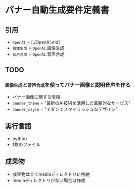 # バナー自動生成要件定義書
## 引用
- `OpenAI` = [./OpenAI.md]
- `画像生成` = `OpenAI`.画像生成
- `音声合成` = `OpenAI`.音声合成

## TODO
### `画像生成`と`音声合成`を使ってバナー画像と説明音声を作る
- バナー画像に関する情報
- `banner_theme` = "最新のAI技術を活用した革新的なサービス"
- `banner_style` = "モダンでスタイリッシュなデザイン"

## 実行言語
- python
- 1枚のファイル

## 成果物
- 成果物は全てmediaディレクトリに格納
- mediaディレクトリがない場合は作成